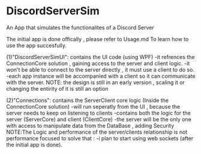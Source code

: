 # DiscordServerSim

An App that simulates the functionalites of a Discord Server

The initial app is done offically , please refer to Usage.md To learn how to use the app succesfully.


(1)"DiscordServerSimUI": contains the UI code (using WPF)
-it refrences the ConnectionCore solution , gaining access to the server and client logic.
-it won't be able to connect to the server directly , it must use a client to do so.
-each app instance will be accompanied with a client so it can communicate with the server.
NOTE: the design is still in an early version , scaling it or changing the entirity of it is still an option

(2)"Connections": contains the ServerClient core logic (Inside the ConnectionCore solution)
-will run seperatly from the UI , because the server needs to keep on listening to clients
-contains both the logic for the server (ServerCore) and client (ClientCore)
-the server will be the only one with access to manipulate data from the DataBase , adding Security
NOTE:The Logic and performance of the server/clients relationship is not performance focused to solve that :
-i plan to start using web sockets (after the initial app is done).


